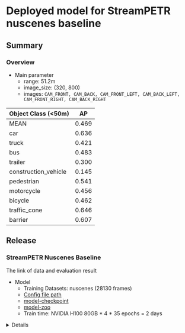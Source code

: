 # Deployed model for StreamPETR nuscenes baseline
## Summary

### Overview
- Main parameter
  - range: 51.2m
  - image_size: (320, 800)
  - images: `CAM_FRONT, CAM_BACK, CAM_FRONT_LEFT, CAM_BACK_LEFT, CAM_FRONT_RIGHT, CAM_BACK_RIGHT`

| Object Class (<50m)  | AP     |
|----------------------|--------|
| MEAN                 | 0.469  |
| car                  | 0.636  |
| truck                | 0.421  |
| bus                  | 0.483  |
| trailer              | 0.300  |
| construction_vehicle | 0.145  |
| pedestrian           | 0.541  |
| motorcycle           | 0.456  |
| bicycle              | 0.462  |
| traffic_cone         | 0.646  |
| barrier              | 0.607  |

## Release
### StreamPETR Nuscenes Baseline


<summary> The link of data and evaluation result </summary>

- Model
  - Training Datasets: nuscenes (28130 frames)
  - [Config file path](https://github.com/tier4/AWML/blob/ee1150427900393f815b8df99bf7530f0ec8de1c/projects/StreamPETR/configs/nuscenes/nuscenes_vov_flash_320x800_baseline.py)
  - [model-checkpoint](https://download.autoware-ml-model-zoo.tier4.jp/autoware-ml/models/streampetr/streampetr-vov99/nuscenes/v1.0/nuscenes_vov99_baseline_320x800.pth)
  - [model-zoo](https://download.autoware-ml-model-zoo.tier4.jp/autoware-ml/streampetr/streampetr-vov99/nuscenes/v1.0/logs.zip)
  - Train time: NVIDIA H100 80GB * 4 * 35 epochs = 2 days

<details>

- Evaluation
  - Total mAP (eval range = 50m): 0.4697
  - Frame count: 6019

```
mAP: 0.4697  
mATE: 0.6437
mASE: 0.2618
mAOE: 0.3879
mAVE: 0
mAP: 0.4697  
mATE: 0.6437
mASE: 0.2618
mAOE: 0.3879
mAVE: 0.2885
mAAE: 0.1983
NDS: 0.5568
Eval time: 134.7s

Per-class results:
Object Class            AP      ATE     ASE     AOE     AVE     AAE  
car                     0.636   0.457   0.146   0.065   0.299   0.199
truck                   0.421   0.655   0.201   0.077   0.233   0.207
bus                     0.483   0.728   0.201   0.095   0.529   0.322
trailer                 0.300   0.930   0.224   0.588   0.186   0.153
construction_vehicle    0.145   0.972   0.476   1.072   0.134   0.355
pedestrian              0.541   0.616   0.282   0.424   0.330   0.152
motorcycle              0.456   0.661   0.247   0.428   0.419   0.190
bicycle                 0.462   0.550   0.257   0.608   0.179   0.009
traffic_cone            0.646   0.425   0.312   nan     nan     nan  
barrier                 0.607   0.442   0.272   0.134   nan     nan  
.2885
mAAE: 0.1983
NDS: 0.5568
Eval time: 134.7s

Per-class results:
Object Class            AP      ATE     ASE     AOE     AVE     AAE  
car                     0.636   0.457   0.146   0.065   0.299   0.199
truck                   0.421   0.655   0.201   0.077   0.233   0.207
bus                     0.483   0.728   0.201   0.095   0.529   0.322
trailer                 0.300   0.930   0.224   0.588   0.186   0.153
construction_vehicle    0.145   0.972   0.476   1.072   0.134   0.355
pedestrian              0.541   0.616   0.282   0.424   0.330   0.152
motorcycle              0.456   0.661   0.247   0.428   0.419   0.190
bicycle                 0.462   0.550   0.257   0.608   0.179   0.009
traffic_cone            0.646   0.425   0.312   nan     nan     nan  
barrier                 0.607   0.442   0.272   0.134   nan     nan  
```

</details>

